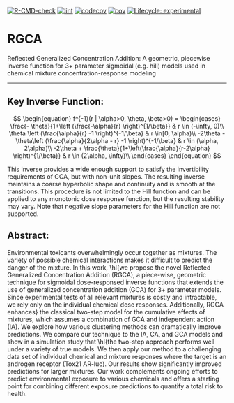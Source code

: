 [![R-CMD-check](https://github.com/kyle-messier/RGCA/actions/workflows/check-standard.yaml/badge.svg)](https://github.com/kyle-messier/RGCA/actions/workflows/check-standard.yaml)
[![lint](https://github.com/kyle-messier/RGCA/actions/workflows/lint.yaml/badge.svg)](https://github.com/kyle-messier/RGCA/actions/workflows/lint.yaml)
[![codecov](https://codecov.io/gh/kyle-messier/RGCA/graph/badge.svg?token=KSNSLY1ULL)](https://codecov.io/gh/kyle-messier/RGCA)
[![cov](https://kyle-messier.github.io/RGCA/badges/coverage.svg)](https://github.com/kyle-messier/RGCA/actions)
[![Lifecycle:
experimental](https://img.shields.io/badge/lifecycle-experimental-orange.svg)](https://lifecycle.r-lib.org/articles/stages.html#experimental)

# RGCA
Reflected Generalized Concentration Addition: A geometric, piecewise inverse function for 3+ parameter sigmoidal (e.g. hill) models used in chemical mixture concentration-response modeling

---
## Key Inverse Function:  

$$
\begin{equation} 
f^{-1}(r | \alpha>0, \theta, \beta>0) = 
\begin{cases}
   \frac{- \theta}{1+\left (\frac{-\alpha}{r} \right)^{1/\beta}} & r \in (-\infty, 0)\\
 \theta \left (\frac{\alpha}{r} -1 \right)^{-1/\beta} & r \in[0, \alpha)\\
  -2\theta - \theta\left (\frac{\alpha}{2\alpha - r} -1 \right)^{-1/\beta} & r \in (\alpha, 2\alpha)\\
    -2\theta + \frac{\theta}{1+\left(\frac{\alpha}{r-2\alpha} \right)^{1/\beta}} & r \in (2\alpha, \infty)\\
 \end{cases}
\end{equation}
$$

This inverse provides a wide enough support to satisfy the invertibility requirements of GCA, but with non-unit slopes. The resulting inverse maintains a coarse hyperbolic shape and continuity and is smooth at the transitions.  This procedure is not limited to the Hill function and can be applied to any monotonic dose response function, but the resulting stability may vary.  Note that negative slope parameters for the Hill function are not supported.

## Abstract:  
  Environmental toxicants overwhelmingly occur together as mixtures. The variety of possible chemical interactions makes it difficult to predict the danger of the mixture. In this work, \hl{we propose the novel Reflected Generalized Concentration Addition (RGCA), a piece-wise, geometric technique for sigmoidal dose-responsed inverse functions that extends the use of generalized concentration addition (GCA) for 3+ parameter  models.  Since experimental tests of all relevant mixtures is costly and intractable, we rely only on the individual chemical dose responses. Additionally, RGCA enhances} the classical two-step model for the cumulative effects of mixtures, which assumes a combination of GCA and  independent action (IA).  We explore how various clustering methods can dramatically improve predictions.  We compare our technique to the IA, CA, and GCA models and show in a simulation study that \hl{the two-step approach performs well under a variety of true models. We then apply our method to a challenging data set of individual chemical and mixture responses where the target is an androgen receptor (Tox21 AR-luc). Our results show significantly improved predictions for larger mixtures. Our work complements ongoing efforts to predict environmental exposure to various chemicals and offers a starting point for combining different exposure predictions to quantify a total risk to health.
